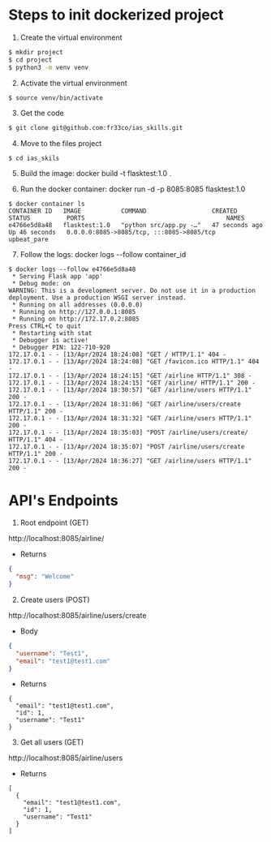 # Steps to init dockerized project

1. Create the virtual environment

```bash
$ mkdir project
$ cd project
$ python3 -m venv venv
```

2. Activate the virtual environment

```bash
$ source venv/bin/activate
```

3. Get the code

```bash
$ git clone git@github.com:fr33co/ias_skills.git
```

4. Move to the files project

```
$ cd ias_skils
```

5. Build the image: docker build -t flasktest:1.0 .

6. Run the docker container: docker run -d -p 8085:8085 flasktest:1.0

```docker
$ docker container ls
CONTAINER ID   IMAGE           COMMAND                  CREATED          STATUS          PORTS                                       NAMES
e4766e5d8a48   flasktest:1.0   "python src/app.py -…"   47 seconds ago   Up 46 seconds   0.0.0.0:8085->8085/tcp, :::8085->8085/tcp   upbeat_pare
```

7. Follow the logs: docker logs --follow container_id

```docker
$ docker logs --follow e4766e5d8a48
 * Serving Flask app 'app'
 * Debug mode: on
WARNING: This is a development server. Do not use it in a production deployment. Use a production WSGI server instead.
 * Running on all addresses (0.0.0.0)
 * Running on http://127.0.0.1:8085
 * Running on http://172.17.0.2:8085
Press CTRL+C to quit
 * Restarting with stat
 * Debugger is active!
 * Debugger PIN: 122-710-920
172.17.0.1 - - [13/Apr/2024 18:24:08] "GET / HTTP/1.1" 404 -
172.17.0.1 - - [13/Apr/2024 18:24:08] "GET /favicon.ico HTTP/1.1" 404 -
172.17.0.1 - - [13/Apr/2024 18:24:15] "GET /airline HTTP/1.1" 308 -
172.17.0.1 - - [13/Apr/2024 18:24:15] "GET /airline/ HTTP/1.1" 200 -
172.17.0.1 - - [13/Apr/2024 18:30:57] "GET /airline/users HTTP/1.1" 200 -
172.17.0.1 - - [13/Apr/2024 18:31:06] "GET /airline/users/create HTTP/1.1" 200 -
172.17.0.1 - - [13/Apr/2024 18:31:32] "GET /airline/users HTTP/1.1" 200 -
172.17.0.1 - - [13/Apr/2024 18:35:03] "POST /airline/users/create/ HTTP/1.1" 404 -
172.17.0.1 - - [13/Apr/2024 18:35:07] "POST /airline/users/create HTTP/1.1" 200 -
172.17.0.1 - - [13/Apr/2024 18:36:27] "GET /airline/users HTTP/1.1" 200 -
```

# API's Endpoints

1. Root endpoint (GET)

http://localhost:8085/airline/

* Returns

```json
{
  "msg": "Welcome"
}
```

2. Create users (POST)

http://localhost:8085/airline/users/create

* Body

```json
{
  "username": "Test1",
  "email": "test1@test1.com"
}
```

* Returns

```
{
  "email": "test1@test1.com",
  "id": 1,
  "username": "Test1"
}
```

3. Get all users (GET)

http://localhost:8085/airline/users

* Returns

```
[
  {
    "email": "test1@test1.com",
    "id": 1,
    "username": "Test1"
  }
]
```